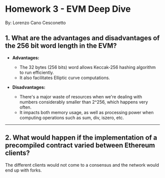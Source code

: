# Homework 3 - EVM Deep Dive

By: Lorenzo Cano Cesconetto

## 1. What are the advantages and disadvantages of the 256 bit word length in the EVM?

-   **Advantages:**

    -   The 32 bytes (256 bits) word allows Keccak-256 hashing algorithm to run efficiently.
    -   It also facilitates Elliptic curve computations.

-   **Disadvantages:**
    -   There's a major waste of resources when we're dealing with numbers considerably smaller than 2^256, which happens very often.
    -   It impacts both memory usage, as well as processing power when computing operations such as sum, div, iszero, etc.

---

## 2. What would happen if the implementation of a precompiled contract varied between Ethereum clients?

The different clients would not come to a consensus and the network would end up with forks.
